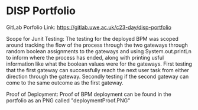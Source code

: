# DISP Portfolio 
GitLab Porfolio Link:
https://gitlab.uwe.ac.uk/c23-day/disp-portfolio

Scope for Junit Testing:
The testing for the deployed BPM was scoped around tracking the flow of the process through the two gateways through random boolean assignments to the gateways and using System.out.printLn to inform where the process has ended, along with printing usful information like what the boolean values were for the gateways. 
First testing that the first gateway can successfully reach the next user task from either direction through the gateway.
Secondly testing if the second gateway can come to the same outcome as the first gateway.

Proof of Deployment:
Proof of BPM deployment can be found in the portfolio as an PNG called "deploymentProof.PNG"
